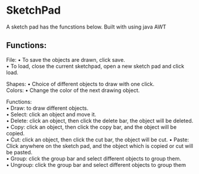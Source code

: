 # SketchPad
A sketch pad has the funcstions below. Built with using java AWT
## Functions:  
  
File: 
• To save the objects are drawn, click save.  
• To load, close the current sketchpad, open a new sketch pad and click load.  
  
Shapes: 
• Choice of different objects to draw with one click.  
Colors: 
• Change the color of the next drawing object.  
  
Functions:  
• Draw: to draw different objects.  
• Select: click an object and move it.  
• Delete: click an object, then click the delete bar, the object will be deleted. • Copy: click an object, then click the copy bar, and the object will be copied.  
• Cut: click an object, then click the cut bar, the object will be cut. • Paste: Click anywhere on the sketch pad, and the object which is copied or cut will   
be pasted.  
• Group: click the group bar and select different objects to group them.  
• Ungroup: click the group bar and select different objects to group them  

